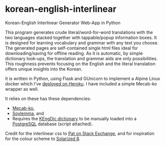 # korean-english-interlinear
Korean-English Interlinear Generator Web-App in Python

This program generates crude literal/word-for-word translations with the two languages stacked together with tappable/popup information boxes. It is designed for learning vocabulary and grammar with any text you choose. The generated pages are self-contained single html files ideal for downloading/saving for offline reading. As it is automatic, by simple dictionary look-ups, the translation and grammar aids are only possibilities. This roughness prevents focusing on the English and the literal translation offers unique insights into the Korean. 

It is written in Python, using Flask and GUnicorn to implement a Alpine Linux docker which I've [deployed on Heroku](https://koreaninterlinear.herokuapp.com/). I have included a simple Mecab-ko wrapper as well.

It relies on these has these dependencies:
- [Mecab-ko](http://eunjeon.blogspot.kr/),
- [Soylemma](https://github.com/lovit/korean_lemmatizer), and
- Requires the [KEngDic dictionary](https://github.com/garfieldnate/kengdic) to be manually loaded into a [PostgreSQL](https://www.postgresql.org/) database (script attached).

Credit for the interlinear css to [Pat on Stack Exchange](https://linguistics.stackexchange.com/questions/3/how-do-i-format-an-interlinear-gloss-for-html), and for inspiration for the colour scheme to [Solarized 8](https://github.com/lifepillar/vim-solarized8).

